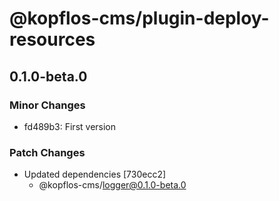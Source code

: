 # @kopflos-cms/plugin-deploy-resources

## 0.1.0-beta.0

### Minor Changes

- fd489b3: First version

### Patch Changes

- Updated dependencies [730ecc2]
  - @kopflos-cms/logger@0.1.0-beta.0
